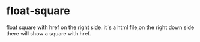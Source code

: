 float-square
============

float square with href on the right side.
it`s a html file,on the right down side there will show a square with href. 
